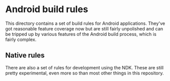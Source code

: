 Android build rules
===================

This directory contains a set of build rules for Android applications.
They've got reasonable feature coverage now but are still fairly
unpolished and can be tripped up by various features of the Android
build process, which is fairly complex.


Native rules
------------

There are also a set of rules for development using the NDK.
These are still pretty experimental, even more so than most other
things in this repository.
